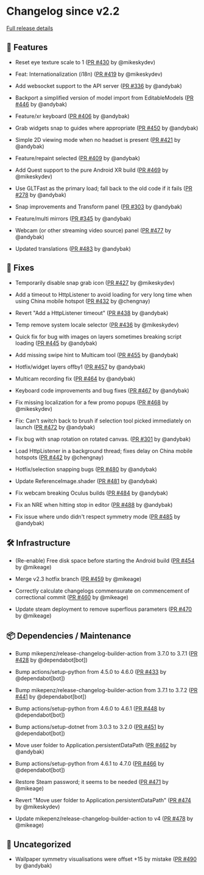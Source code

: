 # Changelog since v2.2

[Full release details](https://github.com/icosa-gallery/open-brush/compare/v2.2...497f5fd2de66dd199c1d3c5b490ced98c9438c7d)

## 🚀 Features

- Reset eye texture scale to 1 ([PR #430](https://github.com/icosa-gallery/open-brush/pull/430) by @mikeskydev)

- Feat: Internationalization (i18n) ([PR #419](https://github.com/icosa-gallery/open-brush/pull/419) by @mikeskydev)

- Add websocket support to the API server ([PR #336](https://github.com/icosa-gallery/open-brush/pull/336) by @andybak)

- Backport a simplified version of model import from EditableModels ([PR #446](https://github.com/icosa-gallery/open-brush/pull/446) by @andybak)

- Feature/xr keyboard ([PR #406](https://github.com/icosa-gallery/open-brush/pull/406) by @andybak)

- Grab widgets snap to guides where appropriate ([PR #450](https://github.com/icosa-gallery/open-brush/pull/450) by @andybak)

- Simple 2D viewing mode when no headset is present ([PR #421](https://github.com/icosa-gallery/open-brush/pull/421) by @andybak)

- Feature/repaint selected ([PR #409](https://github.com/icosa-gallery/open-brush/pull/409) by @andybak)

- Add Quest support to the pure Android XR build ([PR #469](https://github.com/icosa-gallery/open-brush/pull/469) by @mikeskydev)

- Use GLTFast as the primary load; fall back to the old code if it fails ([PR #278](https://github.com/icosa-gallery/open-brush/pull/278) by @andybak)

- Snap improvements and Transform panel ([PR #303](https://github.com/icosa-gallery/open-brush/pull/303) by @andybak)

- Feature/multi mirrors ([PR #345](https://github.com/icosa-gallery/open-brush/pull/345) by @andybak)

- Webcam (or other streaming video source) panel ([PR #477](https://github.com/icosa-gallery/open-brush/pull/477) by @andybak)

- Updated translations ([PR #483](https://github.com/icosa-gallery/open-brush/pull/483) by @andybak)


## 🐛 Fixes

- Temporarily disable snap grab icon ([PR #427](https://github.com/icosa-gallery/open-brush/pull/427) by @mikeskydev)

- Add a timeout to HttpListener to avoid loading for very long time when using China mobile hotspot ([PR #432](https://github.com/icosa-gallery/open-brush/pull/432) by @chengnay)

- Revert "Add a HttpListener timeout" ([PR #438](https://github.com/icosa-gallery/open-brush/pull/438) by @andybak)

- Temp remove system locale selector ([PR #436](https://github.com/icosa-gallery/open-brush/pull/436) by @mikeskydev)

- Quick fix for bug with images on layers sometimes breaking script loading ([PR #445](https://github.com/icosa-gallery/open-brush/pull/445) by @andybak)

- Add missing swipe hint to Multicam tool ([PR #455](https://github.com/icosa-gallery/open-brush/pull/455) by @andybak)

- Hotfix/widget layers offby1 ([PR #457](https://github.com/icosa-gallery/open-brush/pull/457) by @andybak)

- Multicam recording fix ([PR #464](https://github.com/icosa-gallery/open-brush/pull/464) by @andybak)

- Keyboard code improvements and bug fixes ([PR #467](https://github.com/icosa-gallery/open-brush/pull/467) by @andybak)

- Fix missing localization for a few promo popups ([PR #468](https://github.com/icosa-gallery/open-brush/pull/468) by @mikeskydev)

- Fix: Can't switch back to brush if selection tool picked immediately on launch ([PR #472](https://github.com/icosa-gallery/open-brush/pull/472) by @andybak)

- Fix bug with snap rotation on rotated canvas. ([PR #301](https://github.com/icosa-gallery/open-brush/pull/301) by @andybak)

- Load HttpListener in a background thread; fixes delay on China mobile hotspots ([PR #442](https://github.com/icosa-gallery/open-brush/pull/442) by @chengnay)

- Hotfix/selection snapping bugs ([PR #480](https://github.com/icosa-gallery/open-brush/pull/480) by @andybak)

- Update ReferenceImage.shader ([PR #481](https://github.com/icosa-gallery/open-brush/pull/481) by @andybak)

- Fix webcam breaking Oculus builds ([PR #484](https://github.com/icosa-gallery/open-brush/pull/484) by @andybak)

- Fix an NRE when hitting stop in editor ([PR #488](https://github.com/icosa-gallery/open-brush/pull/488) by @andybak)

- Fix issue where undo didn't respect symmetry mode ([PR #485](https://github.com/icosa-gallery/open-brush/pull/485) by @andybak)


## 🛠️ Infrastructure

- (Re-enable) Free disk space before starting the Android build ([PR #454](https://github.com/icosa-gallery/open-brush/pull/454) by @mikeage)

- Merge v2.3 hotfix branch ([PR #459](https://github.com/icosa-gallery/open-brush/pull/459) by @mikeage)

- Correctly calculate changelogs commensurate on commencement of correctional commit ([PR #460](https://github.com/icosa-gallery/open-brush/pull/460) by @mikeage)

- Update steam deployment to remove superflous parameters ([PR #470](https://github.com/icosa-gallery/open-brush/pull/470) by @mikeage)


## 📦 Dependencies / Maintenance

- Bump mikepenz/release-changelog-builder-action from 3.7.0 to 3.7.1 ([PR #428](https://github.com/icosa-gallery/open-brush/pull/428) by @dependabot[bot])

- Bump actions/setup-python from 4.5.0 to 4.6.0 ([PR #433](https://github.com/icosa-gallery/open-brush/pull/433) by @dependabot[bot])

- Bump mikepenz/release-changelog-builder-action from 3.7.1 to 3.7.2 ([PR #441](https://github.com/icosa-gallery/open-brush/pull/441) by @dependabot[bot])

- Bump actions/setup-python from 4.6.0 to 4.6.1 ([PR #448](https://github.com/icosa-gallery/open-brush/pull/448) by @dependabot[bot])

- Bump actions/setup-dotnet from 3.0.3 to 3.2.0 ([PR #451](https://github.com/icosa-gallery/open-brush/pull/451) by @dependabot[bot])

- Move user folder to Application.persistentDataPath ([PR #462](https://github.com/icosa-gallery/open-brush/pull/462) by @andybak)

- Bump actions/setup-python from 4.6.1 to 4.7.0 ([PR #466](https://github.com/icosa-gallery/open-brush/pull/466) by @dependabot[bot])

- Restore Steam password; it seems to be needed ([PR #471](https://github.com/icosa-gallery/open-brush/pull/471) by @mikeage)

- Revert "Move user folder to Application.persistentDataPath" ([PR #474](https://github.com/icosa-gallery/open-brush/pull/474) by @mikeskydev)

- Update mikepenz/release-changelog-builder-action to v4 ([PR #478](https://github.com/icosa-gallery/open-brush/pull/478) by @mikeage)


## 💬 Uncategorized

- Wallpaper symmetry visualisations were offset +15 by mistake ([PR #490](https://github.com/icosa-gallery/open-brush/pull/490) by @andybak)





